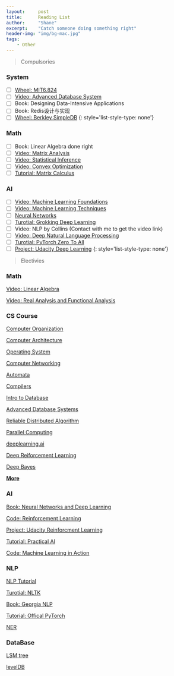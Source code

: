 ```yaml
---
layout:     post
title:      Reading List
author:     "Shane"
excerpt:    "Catch someone doing something right"
header-img: "img/bg-mac.jpg"
tags:
    - Other
---
```


> Compulsories

### System
- [ ] [Wheel: MIT6.824](https://github.com/chaozh/MIT-6.824)
- [ ] [Video: Advanced Database System](https://www.youtube.com/watch?v=poEfLYH9W2M&list=PLSE8ODhjZXjYplQRUlrgQKwIAV3es0U6t&index=1)
- [ ] Book: Designing Data-Intensive Applications
- [ ] Book: Redis设计与实现
- [ ] [Wheel: Berkley SimpleDB](https://github.com/iamxpy/SimpleDB)
{: style='list-style-type: none'}

### Math
- [ ] Book: Linear Algebra done right
- [ ] [Video: Matrix Analysis](https://www.youtube.com/playlist?list=PLj6E8qlqmkFsnTes37wyzOREFTQ9Lv0hI)
- [ ] [Video: Statistical Inference](https://www.youtube.com/playlist?list=PLj6E8qlqmkFtvN44vX_D7YRxAgivkONyN)
- [ ] [Video: Convex Optimization](https://lagunita.stanford.edu/courses/Engineering/CVX101/Winter2014/course/)
- [ ] [Tutorial: Matrix Calculus](https://arxiv.org/pdf/1802.01528.pdf)

### AI
- [ ] [Video: Machine Learning Foundations](https://www.youtube.com/playlist?list=PLXVfgk9fNX2I7tB6oIINGBmW50rrmFTqf)
- [ ] [Video: Machine Learning Techniques](https://www.youtube.com/playlist?list=PLXVfgk9fNX2IQOYPmqjqWsNUFl2kpk1U2)
- [ ] [Neural Networks](https://www.youtube.com/watch?v=SGZ6BttHMPw&list=PL6Xpj9I5qXYEcOhn7TqghAJ6NAPrNmUBH)
- [ ] [Turotial: Grokking Deep Learning](https://github.com/iamtrask/Grokking-Deep-Learning)
- [ ] Video: NLP by Collins (Contact with me to get the video link)
- [ ] [Video: Deep Natural Language Processing](https://github.com/oxford-cs-deepnlp-2017/lectures)
- [ ] [Turotial: PyTorch Zero To All](https://www.youtube.com/playlist?list=PLlMkM4tgfjnJ3I-dbhO9JTw7gNty6o_2m)
- [ ] [Project: Udacity Deep Learning](https://github.com/RyanCCollins/deep-learning-nd)
{: style='list-style-type: none'}

> Electivies

### Math
[Video: Linear Algebra](https://www.youtube.com/watch?v=AfY1ak89fwU&list=PLe94oLfiYuBCN-1N9aHJVjqO0K_Ug0VwZ)

[Video: Real Analysis and Functional Analysis](https://www.youtube.com/playlist?list=PLTZS5MfjsAzMKStF2fm3kolbIBVEa6Biu)

### CS Course
[Computer Organization](https://www.youtube.com/playlist?list=PLhMnuBfGeCDM8pXLpqib90mDFJI-e1lpk)

[Computer Architecture](https://www.coursera.org/learn/comparch/home/welcome)

[Operating System](https://www.youtube.com/playlist?list=PL--jIyXjDXf6Q4XA6q8RYnyChYzJ0K0F2)

[Computer Networking](https://www.youtube.com/watch?v=-nciJGUPyAM&list=PLK5LBGAqhW7_FNgTSY4UIB58ZEVao13IY)

[Automata](https://www.youtube.com/watch?v=HyUK5RAJg1c&list=PLK_sH5jbkYciCyOTllsGyHVcHErHhtnZZ)

[Compilers](https://lagunita.stanford.edu/courses/Engineering/Compilers/Fall2014/course/)

[Intro to Database](https://www.youtube.com/playlist?list=PLhMnuBfGeCDPtyC9kUf_hG_QwjYzZ0Am1)

[Advanced Database Systems](https://www.youtube.com/playlist?list=PLSE8ODhjZXjYplQRUlrgQKwIAV3es0U6t)

[Reliable Distributed Algorithm](https://www.youtube.com/playlist?list=PLx3mQFFeHPjndmQ0iP9j6C58b90hqGa0X)

[Parallel Computing](https://developer.nvidia.com/educators/existing-courses)

[deeplearning.ai](https://www.youtube.com/channel/UCcIXc5mJsHVYTZR1maL5l9w/featured)

[Deep Reiforcement Learning](https://www.youtube.com/playlist?list=PLJV_el3uVTsODxQFgzMzPLa16h6B8kWM_)

[Deep Bayes](https://www.youtube.com/playlist?list=PLe5rNUydzV9Q01vWCP9BV7NhJG3j7mz62)

[**More**](https://www.youtube.com/channel/UCSynHr2gm5wAqG-69nsTl4A/playlists?shelf_id=0&view=52)

### AI
[Book: Neural Networks and Deep Learning](http://neuralnetworksanddeeplearning.com/index.html)

[Code: Reinforcement Learning](https://github.com/ShangtongZhang/reinforcement-learning-an-introduction)

[Project: Udacity Reinforcment Learning](https://github.com/dalmia/udacity-deep-reinforcement-learning)

[Tutorial: Practical AI](https://github.com/GokuMohandas/practicalAI)

[Code: Machine Learning in Action](https://github.com/TingNie/Machine-learning-in-action)

### NLP

[NLP Tutorial](https://github.com/graykode/nlp-tutorial)

[Turotial: NLTK](https://www.youtube.com/playlist?list=PLQVvvaa0QuDf2JswnfiGkliBInZnIC4HL)

[Book: Georgia NLP](https://github.com/jacobeisenstein/gt-nlp-class)

[Tutorial: Offical PyTorch](https://pytorch.org/tutorials/beginner/deep_learning_nlp_tutorial.html)

[NER](https://github.com/ZhixiuYe/NER-pytorch)

### DataBase
[LSM tree](http://www.pandademo.com/wp-content/uploads/2017/12/A-Comparison-of-Fractal-Trees-to-Log-Structured-Merge-LSM-Trees.pdf)

[levelDB](https://dirtysalt.github.io/html/leveldb.html)

